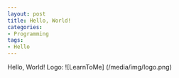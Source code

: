 ```yaml
---
layout: post
title: Hello, World!
categories:
- Programming
tags:
- Hello
---
```


Hello, World!
    Logo:
    ![LearnToMe] (/media/img/logo.png) 

